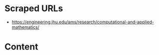 # Scraped URLs
- https://engineering.jhu.edu/ams/research/computational-and-applied-mathematics/

# Content
